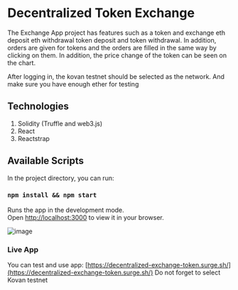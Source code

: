 # Decentralized Token Exchange
The Exchange App project has features such as a token and exchange eth deposit eth withdrawal token deposit and token withdrawal. In addition, orders are given for tokens and the orders are filled in the same way by clicking on them. In addition, the price change of the token can be seen on the chart.

After logging in, the kovan testnet should be selected as the network. And make sure you have enough ether for testing

## Technologies
1. Solidity (Truffle and web3.js)
2. React 
3. Reactstrap


## Available Scripts

In the project directory, you can run:

### `npm install && npm start`

Runs the app in the development mode.\
Open [http://localhost:3000](http://localhost:3000) to view it in your browser.


![image](https://user-images.githubusercontent.com/88502316/158071820-624872e0-e892-4b42-bf87-d38130999e8d.png)

### Live App

You can test and use app: [https://decentralized-exchange-token.surge.sh/](https://decentralized-exchange-token.surge.sh/)
Do not forget to select Kovan testnet 
